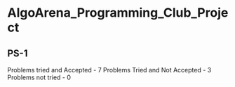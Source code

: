 # AlgoArena_Programming_Club_Project

## PS-1
Problems tried and Accepted - 7
Problems Tried and Not Accepted - 3
Problems not tried - 0
